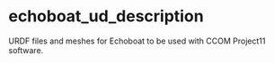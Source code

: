 # echoboat_ud_description
URDF files and meshes for Echoboat to be used with CCOM Project11 software.
